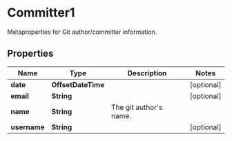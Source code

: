 

# Committer1

Metaproperties for Git author/committer information.

## Properties

| Name | Type | Description | Notes |
|------------ | ------------- | ------------- | -------------|
|**date** | **OffsetDateTime** |  |  [optional] |
|**email** | **String** |  |  [optional] |
|**name** | **String** | The git author&#39;s name. |  |
|**username** | **String** |  |  [optional] |



